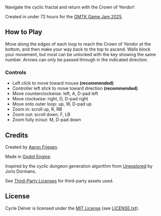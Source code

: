 
Navigate the cyclic fractal and return with the Crown of Yendor!

Created in under 72 hours for the [GMTK Game Jam 2025](https://itch.io/jam/gmtk-2025).

## How to Play

Move along the edges of each loop to reach the Crown of Yendor at the bottom, and then make your way back to the top to ascend.
Walls block your movement, but most can be unlocked with the key showing the same number.
Arrows can only be passed through in the indicated direction.

### Controls

- Left click to move toward mouse **(recommended)**
- Controller left stick to move toward direction **(recommended)**
- Move counterclockwise: left, A, D-pad left
- Move clockwise: right, D, D-pad right
- Move onto outer loop: up, W, D-pad up
- Zoom in: scroll up, R, RB
- Zoom out: scroll down, F, LB
- Zoom fully in/out: M, D-pad down

## Credits

Created by [Aaron Friesen](https://frie.dev).

Made in [Godot Engine](https://godotengine.org).

Inspired by the cyclic dungeon generation algorithm from [Unexplored](https://store.steampowered.com/app/506870/Unexplored/) by Joris Dormans.

See [Third-Party Licenses](https://github.com/friedev/cycle-delver/blob/main/THIRD-PARTY_LICENSES.md) for third-party assets used.

## License

Cycle Delver is licensed under the [MIT License](https://mit-license.org/) (see [LICENSE.txt](https://github.com/friedev/cycle-delver/blob/main/LICENSE.txt)).
